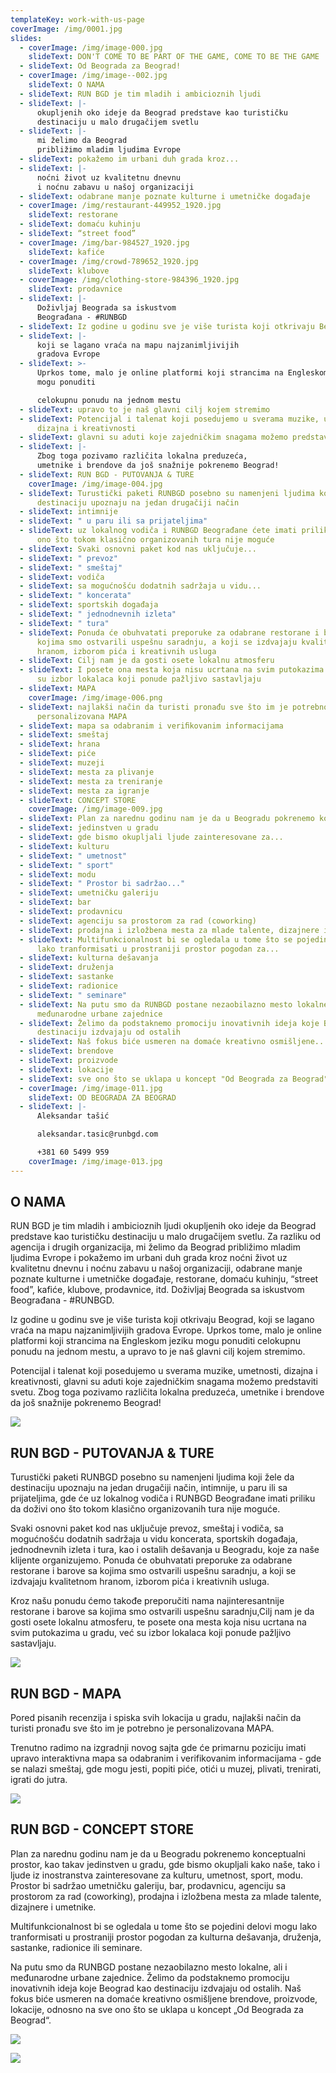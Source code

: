 ```yaml
---
templateKey: work-with-us-page
coverImage: /img/0001.jpg
slides:
  - coverImage: /img/image-000.jpg
    slideText: DON'T COME TO BE PART OF THE GAME, COME TO BE THE GAME
  - slideText: Od Beograda za Beograd!
  - coverImage: /img/image--002.jpg
    slideText: O NAMA
  - slideText: RUN BGD je tim mladih i ambicioznih ljudi
  - slideText: |-
      okupljenih oko ideje da Beograd predstave kao turističku
      destinaciju u malo drugačijem svetlu
  - slideText: |-
      mi želimo da Beograd
      približimo mladim ljudima Evrope
  - slideText: pokažemo im urbani duh grada kroz...
  - slideText: |-
      noćni život uz kvalitetnu dnevnu
      i noćnu zabavu u našoj organizaciji
  - slideText: odabrane manje poznate kulturne i umetničke događaje
  - coverImage: /img/restaurant-449952_1920.jpg
    slideText: restorane
  - slideText: domaću kuhinju
  - slideText: “street food”
  - coverImage: /img/bar-984527_1920.jpg
    slideText: kafiće
  - coverImage: /img/crowd-789652_1920.jpg
    slideText: klubove
  - coverImage: /img/clothing-store-984396_1920.jpg
    slideText: prodavnice
  - slideText: |-
      Doživljaj Beograda sa iskustvom
      Beograđana - #RUNBGD
  - slideText: Iz godine u godinu sve je više turista koji otkrivaju Beograd
  - slideText: |-
      koji se lagano vraća na mapu najzanimljivijih
      gradova Evrope
  - slideText: >-
      Uprkos tome, malo je online platformi koji strancima na Engleskom jeziku
      mogu ponuditi

      celokupnu ponudu na jednom mestu
  - slideText: upravo to je naš glavni cilj kojem stremimo
  - slideText: Potencijal i talenat koji posedujemo u sverama muzike, umetnosti,
      dizajna i kreativnosti
  - slideText: glavni su aduti koje zajedničkim snagama možemo predstaviti svetu.
  - slideText: |-
      Zbog toga pozivamo različita lokalna preduzeća,
      umetnike i brendove da još snažnije pokrenemo Beograd!
  - slideText: RUN BGD - PUTOVANJA & TURE
    coverImage: /img/image-004.jpg
  - slideText: Turustički paketi RUNBGD posebno su namenjeni ljudima koji žele da
      destinaciju upoznaju na jedan drugačiji način
  - slideText: intimnije
  - slideText: " u paru ili sa prijateljima"
  - slideText: uz lokalnog vodiča i RUNBGD Beograđane ćete imati priliku da doživite
      ono što tokom klasično organizovanih tura nije moguće
  - slideText: Svaki osnovni paket kod nas uključuje...
  - slideText: " prevoz"
  - slideText: " smeštaj"
  - slideText: vodiča
  - slideText: sa mogućnošću dodatnih sadržaja u vidu...
  - slideText: " koncerata"
  - slideText: sportskih događaja
  - slideText: " jednodnevnih izleta"
  - slideText: " tura"
  - slideText: Ponuda će obuhvatati preporuke za odabrane restorane i barove sa
      kojima smo ostvarili uspešnu saradnju, a koji se izdvajaju kvalitetnom
      hranom, izborom pića i kreativnih usluga
  - slideText: Cilj nam je da gosti osete lokalnu atmosferu
  - slideText: I posete ona mesta koja nisu ucrtana na svim putokazima u gradu, već
      su izbor lokalaca koji ponude pažljivo sastavljaju
  - slideText: MAPA
    coverImage: /img/image-006.png
  - slideText: najlakši način da turisti pronađu sve što im je potrebno je
      personalizovana MAPA
  - slideText: mapa sa odabranim i veriﬁkovanim informacijama
  - slideText: smeštaj
  - slideText: hrana
  - slideText: piće
  - slideText: muzeji
  - slideText: mesta za plivanje
  - slideText: mesta za treniranje
  - slideText: mesta za igranje
  - slideText: CONCEPT STORE
    coverImage: /img/image-009.jpg
  - slideText: Plan za narednu godinu nam je da u Beogradu pokrenemo konceptualni prostor
  - slideText: jedinstven u gradu
  - slideText: gde bismo okupljali ljude zainteresovane za...
  - slideText: kulturu
  - slideText: " umetnost"
  - slideText: " sport"
  - slideText: modu
  - slideText: " Prostor bi sadržao..."
  - slideText: umetničku galeriju
  - slideText: bar
  - slideText: prodavnicu
  - slideText: agenciju sa prostorom za rad (coworking)
  - slideText: prodajna i izložbena mesta za mlade talente, dizajnere i umetnike
  - slideText: Multifunkcionalnost bi se ogledala u tome što se pojedini delovi mogu
      lako tranformisati u prostraniji prostor pogodan za...
  - slideText: kulturna dešavanja
  - slideText: druženja
  - slideText: sastanke
  - slideText: radionice
  - slideText: " seminare"
  - slideText: Na putu smo da RUNBGD postane nezaobilazno mesto lokalne, ali i
      međunarodne urbane zajednice
  - slideText: Želimo da podstaknemo promociju inovativnih ideja koje Beograd kao
      destinaciju izdvajaju od ostalih
  - slideText: Naš fokus biće usmeren na domaće kreativno osmišljene...
  - slideText: brendove
  - slideText: proizvode
  - slideText: lokacije
  - slideText: sve ono što se uklapa u koncept "Od Beograda za Beograd"
  - coverImage: /img/image-011.jpg
    slideText: OD BEOGRADA ZA BEOGRAD
  - slideText: |-
      Aleksandar tašić

      aleksandar.tasic@runbgd.com

      +381 60 5499 959
    coverImage: /img/image-013.jpg
---
```


## O NAMA

RUN BGD je tim mladih i ambicioznih ljudi okupljenih oko ideje da Beograd predstave kao turističku
destinaciju u malo drugačijem svetlu. Za razliku od agencija i drugih organizacija, mi želimo da Beograd
približimo mladim ljudima Evrope i pokažemo im urbani duh grada kroz noćni život uz kvalitetnu dnevnu
i noćnu zabavu u našoj organizaciji, odabrane manje poznate kulturne i umetničke događaje, restorane,
domaću kuhinju, “street food”, kafiće, klubove, prodavnice, itd. Doživljaj Beograda sa iskustvom
Beograđana - #RUNBGD.

Iz godine u godinu sve je više turista koji otkrivaju Beograd, koji se lagano vraća na mapu najzanimljivijih
gradova Evrope. Uprkos tome, malo je online platformi koji strancima na Engleskom jeziku mogu ponuditi
celokupnu ponudu na jednom mestu, a upravo to je naš glavni cilj kojem stremimo.

Potencijal i talenat koji posedujemo u sverama muzike, umetnosti, dizajna i kreativnosti, glavni su aduti
koje zajedničkim snagama možemo predstaviti svetu. Zbog toga pozivamo različita lokalna preduzeća,
umetnike i brendove da još snažnije pokrenemo Beograd!

![](/img/0005.jpg)

## RUN BGD - PUTOVANJA & TURE

Turustički paketi RUNBGD posebno su namenjeni ljudima koji žele da destinaciju upoznaju na
jedan drugačiji način, intimnije, u paru ili sa prijateljima, gde će uz lokalnog vodiča i RUNBGD
Beograđane imati priliku da doživi ono što tokom klasično organizovanih tura nije moguće.

Svaki osnovni paket kod nas uključuje prevoz, smeštaj i vodiča, sa mogućnošću dodatnih sadržaja u
vidu koncerata, sportskih događaja, jednodnevnih izleta i tura, kao i ostalih dešavanja u Beogradu,
koje za naše klijente organizujemo. Ponuda će obuhvatati preporuke za odabrane restorane i barove
sa kojima smo ostvarili uspešnu saradnju, a koji se izdvajaju kvalitetnom hranom, izborom pića i
kreativnih usluga.

Kroz našu ponudu ćemo takođe preporučiti nama najinteresantnije restorane i barove sa kojima smo
ostvarili uspešnu saradnju,Cilj nam je da gosti osete lokalnu atmosferu, te posete ona mesta koja
nisu ucrtana na svim putokazima u gradu, već su izbor lokalaca koji ponude pažljivo sastavljaju.

![](/img/0007.jpg)

## RUN BGD - MAPA

Pored pisanih recenzija i spiska svih lokacija u gradu, najlakši način da turisti pronađu
sve što im je potrebno je personalizovana MAPA.

Trenutno radimo na izgradnji novog sajta gde će primarnu poziciju imati upravo
interaktivna mapa sa odabranim i verifikovanim informacijama - gde se nalazi smeštaj,
gde mogu jesti, popiti piće, otići u muzej, plivati, trenirati, igrati do jutra.

![](/img/0009.jpg)

## RUN BGD - CONCEPT STORE

Plan za narednu godinu nam je da u Beogradu pokrenemo konceptualni prostor, kao takav
jedinstven u gradu, gde bismo okupljali kako naše, tako i ljude iz inostranstva zainteresovane za
kulturu, umetnost, sport, modu. Prostor bi sadržao umetničku galeriju, bar, prodavnicu, agenciju
sa prostorom za rad (coworking), prodajna i izložbena mesta za mlade talente, dizajnere i
umetnike.

Multifunkcionalnost bi se ogledala u tome što se pojedini delovi mogu lako tranformisati u
prostraniji prostor pogodan za kulturna dešavanja, druženja, sastanke, radionice ili seminare.

Na putu smo da RUNBGD postane nezaobilazno mesto lokalne, ali i međunarodne urbane
zajednice. Želimo da podstaknemo promociju inovativnih ideja koje Beograd kao destinaciju
izdvajaju od ostalih. Naš fokus biće usmeren na domaće kreativno osmišljene brendove,
proizvode, lokacije, odnosno na sve ono što se uklapa u koncept „Od Beograda za Beograd“.

![](/img/0011.jpg)

![](/img/0012.jpg)